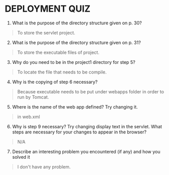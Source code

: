 # DEPLOYMENT QUIZ
1. What is the purpose of the directory structure given on p. 30?
> To store the servlet project.

2. What is the purpose of the directory structure given on p. 31?
> To store the executable files of project.

3. Why do you need to be in the project1 directory for step 5?
> To locate the file that needs to be compile.

4. Why is the copying of step 6 necessary?
> Because executable needs to be put under webapps folder in order to run by Tomcat.

5. Where is the name of the web app defined? Try changing it.
> in web.xml

6. Why is step 9 necessary? Try changing display text in the servlet. What steps are necessary for your changes to appear in the browser?
> N/A

7. Describe an interesting problem you encountered (if any) and how you solved it
> I don't have any problem.

